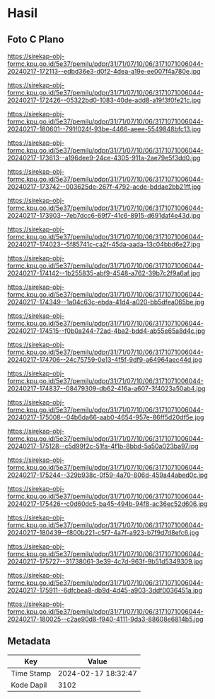 # Hasil

## Foto C Plano

https://sirekap-obj-formc.kpu.go.id/5e37/pemilu/pdpr/31/71/07/10/06/3171071006044-20240217-172113--edbd36e3-d0f2-4dea-a19e-ee007f4a780e.jpg

https://sirekap-obj-formc.kpu.go.id/5e37/pemilu/pdpr/31/71/07/10/06/3171071006044-20240217-172426--05322bd0-1083-40de-add8-a19f3f0fe21c.jpg

https://sirekap-obj-formc.kpu.go.id/5e37/pemilu/pdpr/31/71/07/10/06/3171071006044-20240217-180601--791f024f-93be-4466-aeee-5549848bfc13.jpg

https://sirekap-obj-formc.kpu.go.id/5e37/pemilu/pdpr/31/71/07/10/06/3171071006044-20240217-173613--a196dee9-24ce-4305-911a-2ae79e5f3dd0.jpg

https://sirekap-obj-formc.kpu.go.id/5e37/pemilu/pdpr/31/71/07/10/06/3171071006044-20240217-173742--003625de-267f-4792-acde-bddae2bb21ff.jpg

https://sirekap-obj-formc.kpu.go.id/5e37/pemilu/pdpr/31/71/07/10/06/3171071006044-20240217-173903--7eb7dcc6-69f7-41c6-8915-d691daf4e43d.jpg

https://sirekap-obj-formc.kpu.go.id/5e37/pemilu/pdpr/31/71/07/10/06/3171071006044-20240217-174023--5f85741c-ca2f-45da-aada-13c04bbd6e27.jpg

https://sirekap-obj-formc.kpu.go.id/5e37/pemilu/pdpr/31/71/07/10/06/3171071006044-20240217-174142--1b255835-abf9-4548-a762-39b7c2f9a6af.jpg

https://sirekap-obj-formc.kpu.go.id/5e37/pemilu/pdpr/31/71/07/10/06/3171071006044-20240217-174349--1a04c63c-ebda-41d4-a020-bb5dfea065be.jpg

https://sirekap-obj-formc.kpu.go.id/5e37/pemilu/pdpr/31/71/07/10/06/3171071006044-20240217-174515--f0b0a244-72ad-4ba2-bdd4-ab55e65a8d4c.jpg

https://sirekap-obj-formc.kpu.go.id/5e37/pemilu/pdpr/31/71/07/10/06/3171071006044-20240217-174706--24c75759-0e13-4f5f-9df9-a64964aec44d.jpg

https://sirekap-obj-formc.kpu.go.id/5e37/pemilu/pdpr/31/71/07/10/06/3171071006044-20240217-174837--08479309-db62-416a-a607-3f4023a50ab4.jpg

https://sirekap-obj-formc.kpu.go.id/5e37/pemilu/pdpr/31/71/07/10/06/3171071006044-20240217-175008--04b6da66-aab0-4654-957e-86ff5d20df5e.jpg

https://sirekap-obj-formc.kpu.go.id/5e37/pemilu/pdpr/31/71/07/10/06/3171071006044-20240217-175128--c5d99f2c-51fa-4f1b-8bbd-5a50a023ba97.jpg

https://sirekap-obj-formc.kpu.go.id/5e37/pemilu/pdpr/31/71/07/10/06/3171071006044-20240217-175244--329b938c-0f59-4a70-806d-459a44abed0c.jpg

https://sirekap-obj-formc.kpu.go.id/5e37/pemilu/pdpr/31/71/07/10/06/3171071006044-20240217-175426--c0d60dc5-ba45-494b-94f8-ac36ec52d606.jpg

https://sirekap-obj-formc.kpu.go.id/5e37/pemilu/pdpr/31/71/07/10/06/3171071006044-20240217-180439--f800b221-c5f7-4a7f-a923-b7f9d7d8efc6.jpg

https://sirekap-obj-formc.kpu.go.id/5e37/pemilu/pdpr/31/71/07/10/06/3171071006044-20240217-175727--31738061-3e39-4c7d-963f-9b51d5349309.jpg

https://sirekap-obj-formc.kpu.go.id/5e37/pemilu/pdpr/31/71/07/10/06/3171071006044-20240217-175911--6dfcbea8-db9d-4d45-a903-3ddf0036451a.jpg

https://sirekap-obj-formc.kpu.go.id/5e37/pemilu/pdpr/31/71/07/10/06/3171071006044-20240217-180025--c2ae90d8-f940-4111-9da3-88608e6814b5.jpg


## Metadata

| Key        | Value               |
| ---------- | ------------------- |
| Time Stamp | 2024-02-17 18:32:47 |
| Kode Dapil | 3102                |



